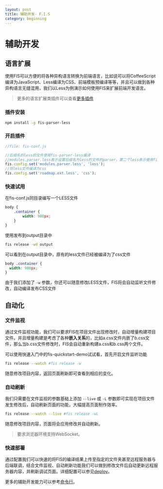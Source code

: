 ```yaml
---
layout: post
title: 辅助开发- F.I.S
category: beginning
---
```


# 辅助开发

## 语言扩展

使用FIS可以方便的将各种异构语言转换为前端语言，比如说可以将CoffeeScript编译为JavaScript、Less编译为CSS、前端模板预编译等等，并且可以做到各种异构语言无缝混用，我们以Less为例演示如何使用FIS来扩展前端开发语言。

> 更多的语言扩展类插件可以查看[更多插件](http://fex-team.github.io/fis-site/docs/advance/plugin-list.html)

### 插件安装

```bash
npm install -g fis-parser-less
```

### 开启插件

```javascript
//file: fis-conf.js

//后缀名的less的文件使用fis-parser-less编译
//modules.parser.less表示设置后缀名为less的文件的parser，第二个less表示使用fis-parser-less进行编译
fis.config.set('modules.parser.less', 'less');
//将less文件编译为css
fis.config.set('roadmap.ext.less', 'css');
```

### 快速试用

在fis-conf.js同目录编写一个LESS文件

```css
body {
    .container {
        width: 980px;
    }
}
```

使用发布到output目录中

```bash
fis release -wd output
```

可以看到在output目录中，原有的less文件已经被编译为了css文件

```css
body .container {
  width: 980px;
}
```

由于我们添加了 ```-w``` 参数，你还可以随意修改LESS文件，FIS将会自动监听文件修改，自动编译发布CSS文件

## 自动化

### 文件监视

通过文件监视功能，我们可以要求FIS在项目文件出现修改时，自动增量构建项目文件。并且增量构建是考虑了各种**嵌入关系**的，比如a.css文件内嵌了b.css文件，那么当b.css文件修改时，FIS会自动重新构建a.css和b.css两个文件。

可以使用快速入门中的fis-quickstart-demo试试看，首先开启文件监听功能

```bash
fis release --watch #fis release -w
```

随意修改项目内容，返回页面刷新即可查看到相应的变化。

### 自动刷新

我们只需要在文件监视的参数基础上添加 ```--live``` 或 ```-L``` 参数即可实现在项目文件发生修改后，自动刷新页面的功能，大幅提高页面制作效率。

```bash
fis release --watch --live #fis release -wL
```
随意修改项目内容，页面将会应用修改并自动刷新。

> 要求浏览器环境支持WebSocket。

### 快速部署

通过配置我们可以快速的将FIS的编译结果上传至指定的文件夹甚至远程服务器与后端联调，结合文件监视、自动刷新功能我们可以做到修改文件后自动更新远程服务器内容，并刷新调试页面。详细配置可以参见[deploy](http://fex-team.github.io/fis-site/docs/api/fis-conf.html#deploy)。

更多的辅助开发能力可以参考[命令行](http://fex-team.github.io/fis-site/docs/api/cli.html)。

<!--
## 功能介绍

* 超低学习成本，只须使用 ``1`` 条命令即可满足大量需求
* 可以高效的对各种静态资源进行压缩，提高页面性能
* 所有静态资源自动加 ``md5版本戳``，服务端可放心开启永久强缓存
* 内置强大的[图片合并](https://github.com/fex-team/fis-spriter-csssprites)功能，简单易用，
* 内置对html、js、css的 [三种语言能力](/docs/more/fis-standard.html) 扩展，解决绝大多数前端构建问题
* 内置本地开发调试服务器，支持完美运行 ``java``、``jsp``、``php`` 等服务端语言
* 支持文件监听，文件一旦修改，将会自动增量编译
* 支持浏览器自动刷新，可同时刷新多个终端中的页面，配合文件监听功能可实现保存即刷新
* 支持部署到远端服务器，配合文件监听，浏览器自动刷新功能，可实现保存即增量编译部署
* 可灵活扩展的插件系统，支持对构建过程和命令功能进行扩展，现已发布N多 [插件](https://npmjs.org/search?q=fis)
* 通过插件配置可以在一个项目中无缝使用 [less](https://github.com/fouber/fis-parser-less)、[coffee](https://github.com/fouber/fis-parser-coffee-script)、[markdown](https://github.com/fouber/fis-parser-marked)、[jade](https://npmjs.org/package/fis-parser-jade)等语言开发
* 可配置 [目录规范](/docs/api/fis-conf.html#roadmap)，使前端项目的开发路径与部署路径解耦
* 支持二次包装，比如 [spmx](https://github.com/fouber/spmx)、 [phiz](https://github.com/fouber/phiz/)、 [chassis](https://github.com/xspider/fis-chassis)，对fis进行包装后可内置新的插件、配置，从而打造属于你们团队的自己的开发工具
* 抹平编码差异，开发中无论是gbk、gb2312、utf8、utf8-bom等编码的文件，输出时都能统一指定为utf8无bom（默认）或者gbk文件
-->
